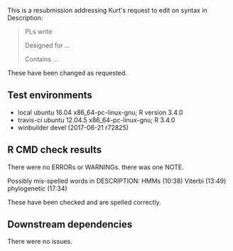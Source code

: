 This is a resubmission addressing Kurt's request to edit on syntax in 
Description:

> PLs write
> 
>   Designed for ...
> 
> 
>   Contains ...
  
These have been changed as requested.  

## Test environments
 * local ubuntu 16.04 x86_64-pc-linux-gnu; R version 3.4.0 
 * travis-ci ubuntu 12.04.5 x86_64-pc-linux-gnu; R 3.4.0
 * winbuilder devel (2017-06-21 r72825)

## R CMD check results
There were no ERRORs or WARNINGs. there was one NOTE.

Possibly mis-spelled words in DESCRIPTION:
  HMMs (10:38)
  Viterbi (13:49)
  phylogenetic (17:34)
  
These have been checked and are spelled correctly.

## Downstream dependencies
There were no issues.
